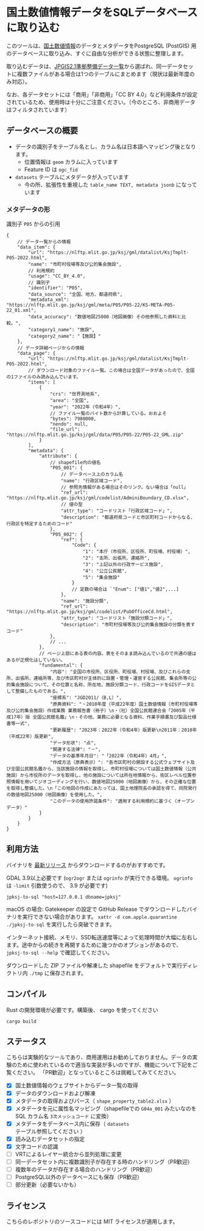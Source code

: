 # 国土数値情報データをSQLデータベースに取り込む

このツールは、[国土数値情報](https://nlftp.mlit.go.jp/ksj/)のデータとメタデータをPostgreSQL (PostGIS) 用のデータベースに取り込み、すぐに自由な分析ができる状態に整理します。

取り込むデータは、[JPGIS2.1準拠整備データ一覧](https://nlftp.mlit.go.jp/ksj/gml/gml_datalist.html)から選ばれ、同一データセットに複数ファイルがある場合は1つのテーブルにまとめます（現状は最新年度のみ対応）。

なお、各データセットには「商用」「非商用」「CC BY 4.0」など利用条件が設定されているため、使用時は十分にご注意ください。（今のところ、非商用データはフィルタされています）

## データベースの概要

* データの識別子をテーブル名とし、カラム名は日本語へマッピング後となります。
    * 位置情報は `geom` カラムに入っています
    * Feature ID は `ogc_fid`
* `datasets` テーブルにメタデータが入っています
    * 今の所、拡張性を重視した `table_name TEXT, metadata jsonb` になっています

### メタデータの形

識別子 `P05` からの引用

```jsonc
{
    // データ一覧からの情報
    "data_item": {
        "url": "https://nlftp.mlit.go.jp/ksj/gml/datalist/KsjTmplt-P05-2022.html",
        "name": "市町村役場等及び公的集会施設",
        // 利用規約
        "usage": "CC_BY_4.0",
        // 識別子
        "identifier": "P05",
        "data_source": "全国、地方、都道府県",
        "metadata_xml": "https://nlftp.mlit.go.jp/ksj/gml/meta/P05/P05-22/KS-META-P05-22_01.xml",
        "data_accuracy": "数値地図25000（地図画像）その他参照した資料と比較。",
        "category1_name": "施設",
        "category2_name": "【施設】"
    },
    // データ詳細ページからの情報
    "data_page": {
        "url": "https://nlftp.mlit.go.jp/ksj/gml/datalist/KsjTmplt-P05-2022.html",
        // ダウンロード対象のファイル一覧。この場合は全国データがあったので、全国の1ファイルのみ読み込んでいます。
        "items": [
            {
                "crs": "世界測地系",
                "area": "全国",
                "year": "2022年（令和4年）",
                // ファイル一覧のバイト数から計算している。おおよそ
                "bytes": 7980000,
                "nendo": null,
                "file_url": "https://nlftp.mlit.go.jp/ksj/gml/data/P05/P05-22/P05-22_GML.zip"
            }
        ],
        "metadata": {
            "attribute": {
                // shapefile内の値名
                "P05_001": {
                    // データベース上のカラム名
                    "name": "行政区域コード",
                    // 参照先情報がある場合はそのリンク。ない場合は「null」
                    "ref_url": "https://nlftp.mlit.go.jp/ksj/gml/codelist/AdminiBoundary_CD.xlsx",
                    // 値の型
                    "attr_type": "コードリスト「行政区域コード」",
                    "description": "都道府県コードと市区町村コードからなる、行政区を特定するためのコード"
                },
                "P05_002": {
                    "ref": {
                        "Code": {
                            "1": "本庁（市役所、区役所、町役場、村役場）",
                            "2": "支所、出張所、連絡所",
                            "3": "上記以外の行政サービス施設",
                            "4": "公立公民館",
                            "5": "集会施設"
                        }
                        // 定数の場合は `"Enum": ["値1","値2",...]
                    },
                    "name": "施設分類",
                    "ref_url": "https://nlftp.mlit.go.jp/ksj/gml/codelist/PubOfficeCd.html",
                    "attr_type": "コードリスト「施設分類コード」",
                    "description": "市町村役場等及び公的集会施設の分類を表すコード"
                },
                // ...
            },
            // ページ上部にある表の内容。表をそのまま読み込んでいるので共通の値はあるが正規化はしていない。
            "fundamental": {
                "内容": "全国の市役所、区役所、町役場、村役場、及びこれらの支所、出張所、連絡所等、及び市区町村が主体的に設置・管理・運営する公民館、集会所等の公的集会施設について、その位置と名称、所在地、施設分類コード、行政コードをGISデータとして整備したものである。",
                "座標系": "JGD2011/（B,L）",
                "原典資料": "・2010年度（平成22年度）国土数値情報（市町村役場等及び公的集会施設）作成業務 業務報告書（冊子）\n・（社）全国公民館連合会「2005年（平成17年）版 全国公民館名鑑」\n・その他、業務に必要となる資料、作業手順書及び製品仕様書等一式",
                "更新履歴": "2023年：2022年（令和4年）版更新\n2011年：2010年（平成22年）版更新",
                "データ形状": "点",
                "関連する法律": "－",
                "データの基準年月日": "「2022年（令和4年）4月」",
                "作成方法（原典表示）": "各市区町村の開設する公式ウェブサイト及び全国公民館名鑑から、当該施設の情報を取得し、市町村役場については国土数値情報（公共施設）から市役所のデータを取得し、他の施設については所在地情報から、街区レベル位置参照情報を用いてジオコーディングを行い、数値地図25000（地図画像）から、その正確な位置を取得し整備した。\n「この地図の作成にあたっては、国土地理院長の承認を得て、同院発行の数値地図25000（地図画像）を使用した。",
                "このデータの使用許諾条件": "適用する利用規約に基づく（オープンデータ）"
            }
        }
    }
}
```

## 利用方法

バイナリを [最新リリース](https://github.com/keichan34/jpksj-to-sql/releases/) からダウンロードするのがおすすめです。

GDAL 3.9以上必要です (`ogr2ogr` または `ogrinfo` が実行できる環境。 `ogrinfo` は `-limit` 引数使うので、 3.9 が必要です)

```
jpksj-to-sql "host=127.0.0.1 dbname=jpksj"
```

macOS の場合: Gatekeeper の設定で GitHub Release でダウンロードしたバイナリを実行できない場合があります。 `xattr -d com.apple.quarantine ./jpksj-to-sql` を実行したら突破できます。

インターネット接続、メモリ、SSD転送速度等によって処理時間が大幅に左右します。途中からの続きを再開するために幾つかのオプションがあるので、 `jpksj-to-sql --help` で確認してください。

ダウンロードした ZIP ファイルや解凍した shapefile をデフォルトで実行ディレクトリ内 `./tmp` に保存されます。

## コンパイル

Rust の開発環境が必要です。構築後、 cargo を使ってください

```
cargo build
```

## ステータス

こちらは実験的なツールであり、商用運用はお勧めしておりません。データの実験のために使われているので適当な実装が多いのですが、機能について下記をご覧ください。
「PR歓迎」となっているところは挑戦してみてください。

- [x] 国土数値情報のウェブサイトからデータ一覧の取得
- [x] データのダウンロードおよび解凍
- [x] メタデータの取得およびパース（ `shape_property_table2.xlsx` ）
- [x] メタデータを元に属性名マッピング（shapefileでの `G04a_001` みたいなのを SQL カラム名 `3次メッシュコード` に変換）
- [x] メタデータをデータベース内に保存（ `datasets` テーブル参照してください ）
- [x] 読み込むデータセットの指定
- [x] 文字コードの認識
- [ ] VRTによるレイヤー統合から並列処理に変更
- [ ] 同一データセット内に複数識別子が存在する時のハンドリング（PR歓迎）
- [ ] 複数年のデータが存在する場合のハンドリング（PR歓迎）
- [ ] PostgreSQL以外のデータベースにも保存（PR歓迎）
- [ ] 部分更新（必要ないかも）

## ライセンス

こちらのレポジトリのソースコードには MIT ライセンスが適用します。
